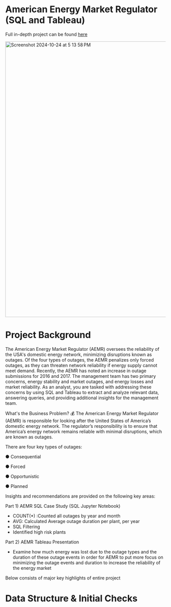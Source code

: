 # American Energy Market Regulator (SQL and Tableau)

Full in-depth project can be found [here](https://github.com/Kahvedzic/American-Energy-Market-Regulator/blob/main/SQL%20Project%20Workbook.ipynb)

<img width="866" alt="Screenshot 2024-10-24 at 5 13 58 PM" src="https://github.com/user-attachments/assets/5498e84c-a13b-4677-936e-b964c2fb8aa2">

# Project Background

The American Energy Market Regulator (AEMR) oversees the reliability of the USA's domestic energy network, minimizing disruptions known as outages. Of the four types of outages, the AEMR penalizes only forced outages, as they can threaten network reliability if energy supply cannot meet demand. Recently, the AEMR has noted an increase in outage submissions for 2016 and 2017. The management team has two primary concerns, energy stability and market outages, and energy losses and market reliability. As an analyst, you are tasked with addressing these concerns by using SQL and Tableau to extract and analyze relevant data, answering queries, and providing additional insights for the management team.

What's the Business Problem? 💰
The American Energy Market Regulator (AEMR) is responsible for looking after the United States of America’s domestic energy network. The regulator’s responsibility is to ensure that America’s energy network remains reliable with minimal disruptions, which are known as outages.

There are four key types of outages:

● Consequential

● Forced

● Opportunistic

● Planned

Insights and recommendations are provided on the following key areas:

Part 1) AEMR SQL Case Study (SQL Jupyter Notebook)
* COUNT(*) :Counted all outages by year and month
* AVG: Calculated Average outage duration per plant, per year
* SQL Filtering
* Identified high risk plants

Part 2) AEMR Tableau Presentation
* Examine how much energy was lost due to the outage types and the duration of these outage events in order for AEMR to put more focus on minimizing the outage events and duration to increase the reliability of the energy market

Below consists of major key highlights of entire project

# Data Structure & Initial Checks
